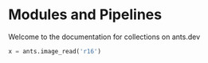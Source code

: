 # Modules and Pipelines

Welcome to the documentation for collections on ants.dev

```python
x = ants.image_read('r16')
```
